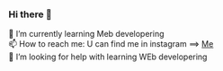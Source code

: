 ### Hi there 👋
🌱 I’m currently learning Meb developering<br>
📫 How to reach me: U can find me in instagram ==>  <a href="https://instagram.com/bolatbakb?igshid=YzgyMTM2MGM=">Me</a><br>
 🤔 I’m looking for help with learning WEb developering<br>
<!--
**Baxa030403/Baxa030403** is a ✨ _special_ ✨ repository because its `README.md` (this file) appears on your GitHub profile.

Here are some ideas to get you started:

- 🔭 I’m currently working on ...
- 
- 👯 I’m looking to collaborate on ...
- 🤔 I’m looking for help with learning WEb developering
- 💬 Ask me about ...
- 📫 How to reach me: U can find me in instagram ==>  <a href="https://instagram.com/bolatbakb?igshid=YzgyMTM2MGM=>Me</a>
- 😄 Pronouns: ...
- ⚡ Fun fact: I am big fan of anime(My favourite one is OnePiece)
-->
